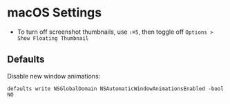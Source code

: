 # macOS Settings

- To turn off screenshot thumbnails, use `⇧⌘5`, then toggle off `Options > Show Floating Thumbnail`

## Defaults

Disable new window animations:

    defaults write NSGlobalDomain NSAutomaticWindowAnimationsEnabled -bool NO

